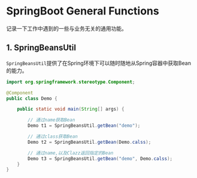 # SpringBoot General Functions

记录一下工作中遇到的一些与业务无关的通用功能。

## 1. SpringBeansUtil

`SpringBeansUtil`提供了在Spring环境下可以随时随地从Spring容器中获取Bean的能力。

```java
import org.springframework.stereotype.Component;

@Component
public class Demo {

    public static void main(String[] args) {

        // 通过name获取Bean
        Demo t1 = SpringBeansUtil.getBean("demo");

        // 通过class获取Bean
        Demo t2 = SpringBeansUtil.getBean(Demo.calss);

        // 通过name,以及Clazz返回指定的Bean
        Demo t3 = SpringBeansUtil.getBean("demo", Demo.calss);
    }
}
```
